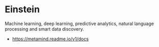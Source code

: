 # Einstein
Machine learning, deep learning, predictive analytics, natural language processing and smart data discovery.
* https://metamind.readme.io/v1/docs

####

##
